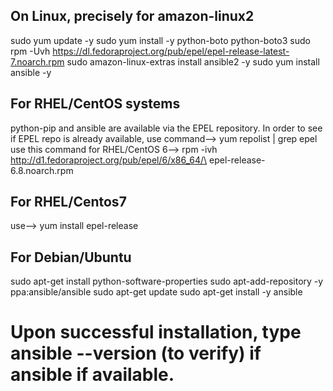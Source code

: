 ## On Linux, precisely for amazon-linux2

sudo yum update -y
sudo yum install -y python-boto python-boto3
sudo rpm -Uvh https://dl.fedoraproject.org/pub/epel/epel-release-latest-7.noarch.rpm
sudo amazon-linux-extras install ansible2 -y 
sudo yum install ansible -y


## For RHEL/CentOS systems

python-pip and ansible are available via the EPEL repository.
In order to see if EPEL repo is already available, use command--> yum repolist | grep epel
use this command for RHEL/CentOS 6--> rpm -ivh http://d1.fedoraproject.org/pub/epel/6/x86_64/\ epel-release-6.8.noarch.rpm


## For RHEL/Centos7 

use--> yum install epel-release


## For Debian/Ubuntu

sudo apt-get install python-software-properties
sudo apt-add-repository -y ppa:ansible/ansible
sudo apt-get update
sudo apt-get install -y ansible



# Upon successful installation, type ansible --version (to verify) if ansible if available.
